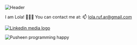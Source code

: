 ![Header](https://i.ibb.co/Qv5xMym/header.png)

I am Lola! 👩🏻‍💻 
You can contact me at:
📫 lola.ruf.ar@gmail.com 

[![Linkedin media logo](https://i.ibb.co/YpgsDZK/4584660-linkedin-logo-media-network-social-icon-1.png)](https://www.linkedin.com/in/lola-rufino/)

![Pusheen programming happy](https://i.ibb.co/92FHL4d/pusheencode.gif)
  
